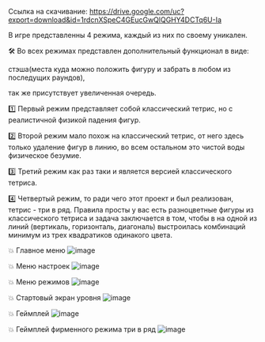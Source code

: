 Ссылка на скачивание:
https://drive.google.com/uc?export=download&id=1rdcnXSpeC4GEucGwQlQGHY4DCTq6U-Ia

В игре представленны 4 режима, каждый из них по своему уникален.

🛠 Во всех режимах представлен дополнительный функционал в виде: 

стэша(места куда можно положить фигуру и забрать в любом из последущих раундов),

так же присутствует увеличенная очередь.

1️⃣ Первый режим представляет собой классический тетрис, но с реалистичной физикой падения фигур.

2️⃣ Второй режим мало похож на классический тетрис, от него здесь только удаление фигур в линию, во всем остальном это чистой воды физическое безумие.

3️⃣ Третий режим как раз таки и является версией классического тетриса.

4️⃣ Четвертый режим, то ради чего этот проект и был реализован, тетрис - три в ряд. Правила просты у вас есть разноцветные фигуры из классического тетриса и задача заключается в том, чтобы в на одной из линий (вертикаль, горизонталь, диагональ) выстроилась комбинаций минимум из трех квадратиков одинакого цвета.

💥 Главное меню
![image](https://user-images.githubusercontent.com/88888852/189525700-206b23f3-b491-427e-9f58-c50e514b1c2a.png)

💥 Меню настроек
![image](https://user-images.githubusercontent.com/88888852/189525733-94fe4eb9-5d6b-4795-8535-188f0fe6bce4.png)

💥 Меню режимов
![image](https://user-images.githubusercontent.com/88888852/189525754-83c3d7cc-6219-4fb0-86b5-2ce4e742abe7.png)

💥 Стартовый экран уровня
![image](https://user-images.githubusercontent.com/88888852/189525776-f61fca61-2a03-4660-86cf-5c730e0b1fdd.png)

💥 Геймплей
![image](https://user-images.githubusercontent.com/88888852/189525806-baf1735f-c131-4e93-bd72-48b5940780ea.png)

💥 Геймплей фирменного режима три в ряд
![image](https://user-images.githubusercontent.com/88888852/189528542-6d76f92a-7747-464a-9ba5-94e98ca16773.png)
